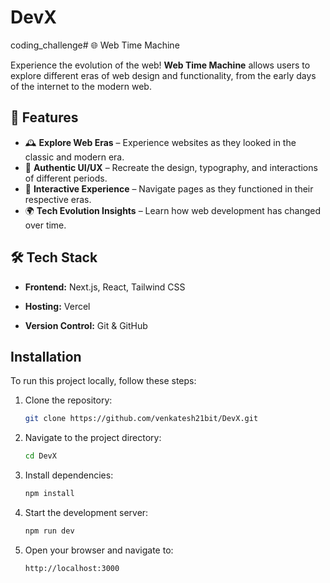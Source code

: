 # DevX
coding_challenge# 🌐 Web Time Machine

Experience the evolution of the web! **Web Time Machine** allows users to explore different eras of web design and functionality, from the early days of the internet to the modern web.

## 🚀 Features

- 🕰 **Explore Web Eras** – Experience websites as they looked in the classic and modern era.
- 🎨 **Authentic UI/UX** – Recreate the design, typography, and interactions of different periods.
- 🔄 **Interactive Experience** – Navigate pages as they functioned in their respective eras.
- 🌍 **Tech Evolution Insights** – Learn how web development has changed over time.

## 🛠 Tech Stack

- **Frontend:** Next.js, React, Tailwind CSS

- **Hosting:** Vercel 
- **Version Control:** Git & GitHub

## Installation
To run this project locally, follow these steps:

1. Clone the repository:
   ```bash
   git clone https://github.com/venkatesh21bit/DevX.git
   ```

2. Navigate to the project directory:
   ```bash
   cd DevX
   ```

3. Install dependencies:
   ```bash
   npm install
   ```

4. Start the development server:
   ```bash
   npm run dev
   ```

5. Open your browser and navigate to:
   ```
   http://localhost:3000
   ```
